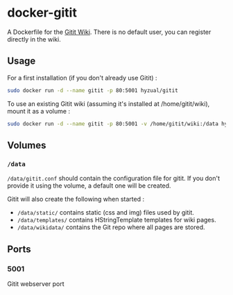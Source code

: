 # docker-gitit

A Dockerfile for the [Gitit Wiki](https://github.com/jgm/gitit). There is no default user, you can register directly in the wiki.

## Usage

For a first installation (if you don't already use Gitit) :

```bash
sudo docker run -d --name gitit -p 80:5001 hyzual/gitit
```

To use an existing Gitit wiki (assuming it's installed at /home/gitit/wiki), mount it as a volume :

```bash
sudo docker run -d --name gitit -p 80:5001 -v /home/gitit/wiki:/data hyzual/gitit
```

## Volumes

### `/data`

`/data/gitit.conf` should contain the configuration file for gitit. If you don't provide it using the volume, a default one will be created.

Gitit will also create the following when started :

- `/data/static/` contains static (css and img) files used by gitit.
- `/data/templates/` contains HStringTemplate templates for wiki pages.
- `/data/wikidata/` contains the Git repo where all pages are stored.

## Ports

### 5001

Gitit webserver port
